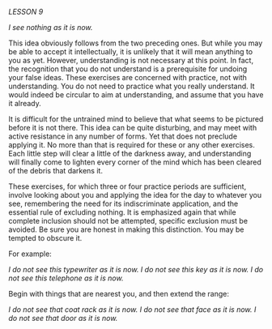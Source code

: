 *LESSON 9*

*I see nothing as it is now.*

This idea obviously follows from the two preceding ones. But while you may be able to accept it intellectually, it is unlikely that it will mean anything to you as yet. However, understanding is not necessary at this point. In fact, the recognition that you do not understand is a prerequisite for undoing your false ideas. These exercises are concerned with practice, not with understanding. You do not need to practice what you really understand. It would indeed be circular to aim at understanding, and assume that you have it already.

It is difficult for the untrained mind to believe that what seems to be pictured before it is not there. This idea can be quite disturbing, and may meet with active resistance in any number of forms. Yet that does not preclude applying it. No more than that is required for these or any other exercises. Each little step will clear a little of the darkness away, and understanding will finally come to lighten every corner of the mind which has been cleared of the debris that darkens it.

These exercises, for which three or four practice periods are sufficient, involve looking about you and applying the idea for the day to whatever you see, remembering the need for its indiscriminate application, and the essential rule of excluding nothing. It is emphasized again that while complete inclusion should not be attempted, specific exclusion must be avoided. Be sure you are honest in making this distinction. You may be tempted to obscure it.

For example:

_I do not see this typewriter as it is now._
_I do not see this key as it is now._
_I do not see this telephone as it is now._

Begin with things that are nearest you, and then extend the range:

_I do not see that coat rack as it is now._
_I do not see that face as it is now._
_I do not see that door as it is now._